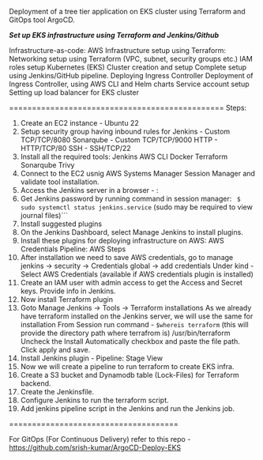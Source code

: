Deployment of a tree tier application on EKS cluster using Terraform and GitOps tool ArgoCD.

***Set up EKS infrastructure using Terraform and Jenkins/Github***

Infrastructure-as-code:
AWS Infrastructure setup using Terraform:
Networking setup using Terraform (VPC, subnet, security groups etc.)
IAM roles setup
Kubernetes (EKS) Cluster creation and setup
Complete setup using Jenkins/GitHub pipeline.
Deploying Ingress Controller
Deployment of Ingress Controller, using AWS CLI and Helm charts 
Service account setup
Setting up load balancer for EKS cluster

===============================================
Steps:

1. Create an EC2 instance - Ubuntu 22
2. Setup security group having inbound rules for 
   Jenkins - Custom TCP/TCP/8080
   Sonarqube - Custom TCP/TCP/9000
   HTTP - HTTP/TCP/80
   SSH - SSH/TCP/22
2. Install all the required tools:
    Jenkins
    AWS CLI
    Docker
    Terraform
    Sonarqube
    Trivy
3. Connect to the EC2 usnig AWS Systems Manager Session Manager and validate 
   tool installation.
3. Access the Jenkins server in a browser - <public ip of EC2 instance>:<Jenkins port>
4.  Get Jenkins password by running command in session manager:
    ``` $ sudo systemctl status jenkins.service``` (sudo may be required to view journal files)```
5. Install suggested plugins 
6. On the Jenkins Dashboard, select Manage Jenkins to install plugins.
7. Install these plugins for deploying infrastructure on AWS:
    AWS Credentials
    Pipeline: AWS Steps
8. After installation we need to save AWS credentials, go to manage jenkins -> security ->
   Credentials
   global -> add credentials 
   Under kind - Select AWS Credentials (available if AWS credentials plugin is installed)
9. Create an IAM user with admin access to get the Access and Secret keys. Provide info in Jenkins.
10. Now install Terraform plugin
11. Goto Manage Jenkins -> Tools -> Terraform installations
    As we already have terraform installed on the Jenkins server, we will use the same for installation
    From Session run command - ```$whereis terraform``` 
    (this will provide the directory path where terrafrom is)
    /usr/bin/terraform
    Uncheck the Install Automatically checkbox and paste the file path.
    Click apply and save.
12. Install Jenkins plugin -  Pipeline: Stage View
13. Now we will create a pipeline to run terraform to create EKS infra.
14. Create a S3 bucket and Dynamodb table (Lock-Files) for Terraform backend.
15. Create the Jenkinsfile.
16. Configure Jenkins to run the terraform script.
17. Add jenkins pipeline script in the Jenkins and run the Jenkins job. 

=====================================

For GitOps (For Continuous Delivery) refer to this repo - 
https://github.com/srish-kumar/ArgoCD-Deploy-EKS







